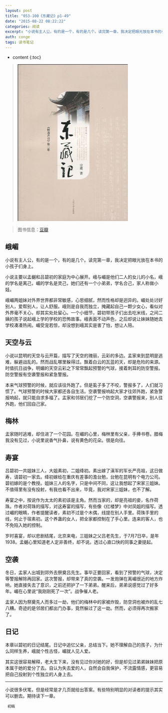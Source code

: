 ```yaml
---
layout: post
title: "053-100《东藏记》p1-49"
date: "2015-08-22 08:22:22"
categories: 阅读
excerpt: "小说有主人公，有的是一个，有的是几个。读完第一章，我决定把眼光放在本书的小孩子们身上..."
auth: conge
tags: 读书笔记
---
```

* content
{:toc}

> ![东藏记](/assets/images/阅读/118382-e8b1e9b72b080a42.jpg)

> 图书信息：[豆瓣](http://book.douban.com/subject/1014374/)

## 峨嵋

小说有主人公，有的是一个，有的是几个。读完第一章，我决定把眼光放在本书的小孩子们身上。

小说主要以孟樾和吕碧初的家庭为中心展开。峨与嵋是他们二人的女儿的小名，峨的学名是离己，嵋的学名是灵己，她们还有一个小弟弟，学名合己，家人称做小娃。

峨嵋两姐妹对外界世界都非常敏感，心思细腻，然而性格却是迥异的。嵋处处讨好别人，爱帮别人，让人舒服。峨则是自我而独立，掩藏起自己一颗少女心，看似对外界毫不关心，却其实处处留心。一个小细节，碧初带孩子们出去吃米线，之间二姨的孩子说起峨上学的学校的恐怖故事。峨表面不动声色，之后却说让妹妹随她去学校凑凑热闹。嵋受宠若惊，却没想到峨其实是害了怕，想让人陪。

## 天空与云

小说以昆明的天空与云开篇，描写了天空的瑰丽，云彩的多边。孟家来到昆明是逃难，躲避战乱的。然而战乱哪里躲得过。飘着白云的瓦蓝的天，却是危险的来源。时值抗日战争，明媚的天空云彩之下常常飘起预警的气球，接着刺耳的防空警报。防空警报有空袭警报和紧急警报。

本来气球预警的时候，就应该往外跑了。但是虱子多了不咬，警报多了，人们就习惯了。气球预警的时候大家都还各自生活。空袭警报响起大家才往郊外跑，紧急警报响起，就只能自求多福了。孟家和邻居们挖了一个防空洞，空袭警报来，别人往外跑，他们回自己家。

## 梅林

孟家随时逃难，却住进了一个花园。在嵋的心里，梅林里有父亲，手捧书卷。腊梅我没有见过，小说里说香气扑鼻，说有黄色的花朵。很是向往。

## 寿宴

吕碧初一共姐妹三人，大姐素初，二姐绛初。素出嫁了滇军的军长严亮祖，这日做寿，请碧初一家去。绛初嫁给在重庆有差事的澹台勉，台勉在昆明有个电力公司。碧初嫁的是个教授。姐妹三人的名字，只是中间不同，这让我想起了宋家三姐妹。不值得里有没有投射，有我也看不出来，毕竟，我对宋家三姐妹，也不了解。

寿宴之中，按说作为太太的素初该是主角。然而当家的，却是亮祖的妾，名作荷珠。作者对荷珠的描写，对这寿宴的描写，有些像《红楼梦》中对凤姐的描写。透过嵋的眼睛，作者提醒读者，素初不过是个木偶，线提在别人手里。荷珠手里的线，何止于宿素初。这个养蛊的女人，把全家都控制在了手心里。连来的客人，也不免陷入她的控制。

岁时喜宴，却以悲剧结尾，北京来电，三姐妹之父吕老先生，于7月7日卒，是年1938。孟樾心里知道老人定非善终，却不说。透过心直口快的同事之妻提起。

## 空袭

冬日，孟家人出城到郊外去祭奠吕先生。事毕正要回家，看到了预警的气球，决定等警报解除再回家。这次警报，却带来了真的空袭。一发炮弹在离嵋很近的地方炸响，她直接失去了意识，之前还把护了一下弟弟。醒来后，弟弟说感觉过了好多年。嵋在心里说“我刚刚死了一次”。战争催人老。

孟家人因为祭奠先人而多过一劫，他们的梅林中的家被炸毁，防空洞也被炸的乱七八糟。奇迹的是邻居们都出门办事，竟然躲过了这一劫。然而，必须得再次搬家了。

## 日记

本章以碧初的日记结尾。日记中追忆父亲，总结当下。她不理解自己的孩子，为什么同样生养，峨就个性古怪，嵋就人见人爱。

其实这很容易解释，老大生下来，没有见过你对她的好，但是却见过弟弟妹妹把原本属于她的爱分了去。自认为失去爱的人，自然会自我保护，不流露情感，更容易把自己投射到个性独立的人身上去。

----

小说很多伏笔，但是经常是才几页就给出答案。有些特别明显的对读者的提示其实可以删去。期待读下一章。

```
 初稿
```
